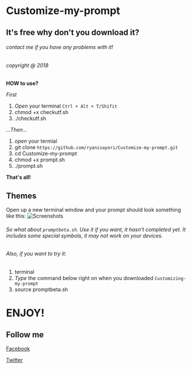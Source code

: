# Customize-my-prompt
## It's free why don't you download it?
###### contact me if you have any problems with it!
###### copyright @ 2018

**HOW to use?**

*First*
1. *Open* your terminal ```Ctrl + Alt + T/Shifit ```
2. chmod +x checkutf.sh
3. ./checkutf.sh

*...Then...*

1. *open* your termial
2. git clone ```https://github.com/ryanisayori/Customize-my-prompt.git```
3. cd Customize-my-prompt
4. chmod +x prompt.sh
5. ./prompt.sh

**That's all!**
## Themes
Open up a new terminal window and your prompt should look something like this:
![Screenshots](https://i.imgur.com/nMYe3ZK.png)

###### So what about ```promptbeta.sh```. Use it if you want, it hasn't completed yet. It includes some special symbols, it may not work on your devices.

###### Also, if you want to try it:

1. terminal
2. *Type* the command below right on when you downloaded ```Customizing-my-prompt```
3. source promptbeta.sh
# ENJOY!
## Follow me 
[Facebook](https://www.facebook.com/ryanisayori0164)

[Twitter](https://twitter.com/georgegreenby)

